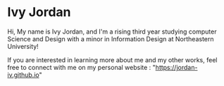 # Ivy Jordan

Hi, My name is Ivy Jordan, and I'm a rising third year studying computer Science and Design with a minor in Information Design at Northeastern University!

If you are interested in learning more about me and my other works, feel free to connect with me on my personal website : "https://jordan-iv.github.io"